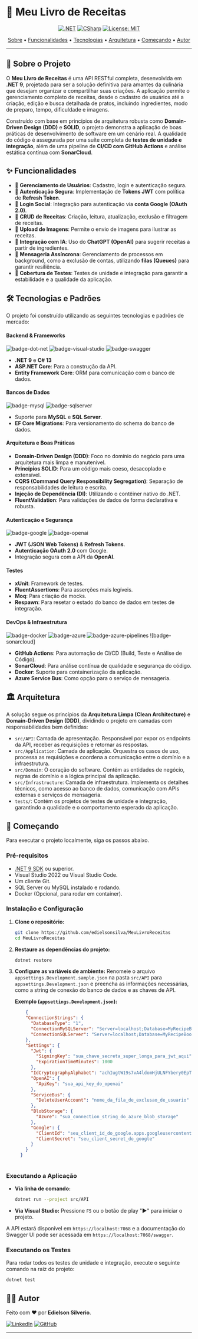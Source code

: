 # 📖 Meu Livro de Receitas

<div align="center">

[![.NET][badge-dot-net]][link-dotnet]
[![CSharp](https://img.shields.io/badge/C%23-13.0-239120?logo=c-sharp&logoColor=white&style=for-the-badge)](https://learn.microsoft.com/pt-br/dotnet/csharp/)
[![License: MIT](https://img.shields.io/badge/License-MIT-yellow.svg?style=for-the-badge)](https://opensource.org/licenses/MIT)


</div>

<p align="center">
  <a href="#🚀-sobre-o-projeto">Sobre</a> •
  <a href="#✨-funcionalidades">Funcionalidades</a> •
  <a href="#🛠️-tecnologias-e-padrões">Tecnologias</a> •
  <a href="#🏛️-arquitetura">Arquitetura</a> •
  <a href="#🏁-começando">Começando</a> •
  <a href="#👨‍💻-autor">Autor</a>
</p>

---

## 🚀 Sobre o Projeto

O **Meu Livro de Receitas** é uma API RESTful completa, desenvolvida em **.NET 9**, projetada para ser a solução definitiva para amantes da culinária que desejam organizar e compartilhar suas criações. A aplicação permite o gerenciamento completo de receitas, desde o cadastro de usuários até a criação, edição e busca detalhada de pratos, incluindo ingredientes, modo de preparo, tempo, dificuldade e imagens.

Construído com base em princípios de arquitetura robusta como **Domain-Driven Design (DDD)** e **SOLID**, o projeto demonstra a aplicação de boas práticas de desenvolvimento de software em um cenário real. A qualidade do código é assegurada por uma suíte completa de **testes de unidade e integração**, além de uma pipeline de **CI/CD com GitHub Actions** e análise estática contínua com **SonarCloud**.

## ✨ Funcionalidades

-   👤 **Gerenciamento de Usuários**: Cadastro, login e autenticação segura.
-   🔐 **Autenticação Segura**: Implementação de **Tokens JWT** com política de **Refresh Token**.
-   🔗 **Login Social**: Integração para autenticação via **conta Google (OAuth 2.0)**.
-   🍲 **CRUD de Receitas**: Criação, leitura, atualização, exclusão e filtragem de receitas.
-   📸 **Upload de Imagens**: Permite o envio de imagens para ilustrar as receitas.
-   🤖 **Integração com IA**: Uso do **ChatGPT (OpenAI)** para sugerir receitas a partir de ingredientes.
-   📩 **Mensageria Assíncrona**: Gerenciamento de processos em background, como a exclusão de contas, utilizando **filas (Queues)** para garantir resiliência.
-   🧪 **Cobertura de Testes**: Testes de unidade e integração para garantir a estabilidade e a qualidade da aplicação.

## 🛠️ Tecnologias e Padrões

O projeto foi construído utilizando as seguintes tecnologias e padrões de mercado:

#### **Backend & Frameworks**

![badge-dot-net] ![badge-visual-studio] ![badge-swagger]

-   **.NET 9** e **C# 13**
-   **ASP.NET Core**: Para a construção da API.
-   **Entity Framework Core**: ORM para comunicação com o banco de dados.

#### **Bancos de Dados**

![badge-mysql] ![badge-sqlserver]

-   Suporte para **MySQL** e **SQL Server**.
-   **EF Core Migrations**: Para versionamento do schema do banco de dados.

#### **Arquitetura e Boas Práticas**

-   **Domain-Driven Design (DDD)**: Foco no domínio do negócio para uma arquitetura mais limpa e manutenível.
-   **Princípios SOLID**: Para um código mais coeso, desacoplado e extensível.
-   **CQRS (Command Query Responsibility Segregation)**: Separação de responsabilidades de leitura e escrita.
-   **Injeção de Dependência (DI)**: Utilizando o contêiner nativo do .NET.
-   **FluentValidation**: Para validações de dados de forma declarativa e robusta.

#### **Autenticação e Segurança**

![badge-google] ![badge-openai]

-   **JWT (JSON Web Tokens)** & **Refresh Tokens**.
-   **Autenticação OAuth 2.0** com Google.
-   Integração segura com a API da **OpenAI**.

#### **Testes**

-   **xUnit**: Framework de testes.
-   **FluentAssertions**: Para asserções mais legíveis.
-   **Moq**: Para criação de mocks.
-   **Respawn**: Para resetar o estado do banco de dados em testes de integração.

#### **DevOps & Infraestrutura**

![badge-docker] ![badge-azure] ![badge-azure-pipelines] ![badge-sonarcloud]

-   **GitHub Actions**: Para automação de CI/CD (Build, Teste e Análise de Código).
-   **SonarCloud**: Para análise contínua de qualidade e segurança do código.
-   **Docker**: Suporte para containerização da aplicação.
-   **Azure Service Bus**: Como opção para o serviço de mensageria.

## 🏛️ Arquitetura

A solução segue os princípios da **Arquitetura Limpa (Clean Architecture)** e **Domain-Driven Design (DDD)**, dividindo o projeto em camadas com responsabilidades bem definidas:

-   `src/API`: Camada de apresentação. Responsável por expor os endpoints da API, receber as requisições e retornar as respostas.
-   `src/Application`: Camada de aplicação. Orquestra os casos de uso, processa as requisições e coordena a comunicação entre o domínio e a infraestrutura.
-   `src/Domain`: O coração do software. Contém as entidades de negócio, regras de domínio e a lógica principal da aplicação.
-   `src/Infrastructure`: Camada de infraestrutura. Implementa os detalhes técnicos, como acesso ao banco de dados, comunicação com APIs externas e serviços de mensageria.
-   `tests/`: Contém os projetos de testes de unidade e integração, garantindo a qualidade e o comportamento esperado da aplicação.

## 🏁 Começando

Para executar o projeto localmente, siga os passos abaixo.

### Pré-requisitos

-   [.NET 9 SDK][link-dotnet] ou superior.
-   Visual Studio 2022 ou Visual Studio Code.
-   Um cliente Git.
-   SQL Server ou MySQL instalado e rodando.
-   Docker (Opcional, para rodar em container).

### Instalação e Configuração

1.  **Clone o repositório:**
    ```sh
    git clone https://github.com/edielsonsilva/MeuLivroReceitas
    cd MeuLivroReceitas
    ```

2.  **Restaure as dependências do projeto:**
    ```sh
    dotnet restore
    ```

3.  **Configure as variáveis de ambiente:**
    Renomeie o arquivo `appsettings.Development.sample.json` na pasta `src/API` para `appsettings.Development.json` e preencha as informações necessárias, como a string de conexão do banco de dados e as chaves de API.

    **Exemplo (`appsettings.Development.json`):**
    ``` json
        {
        "ConnectionStrings": {
          "DatabaseType": "1",
          "ConnectionMySQLServer": "Server=localhost;Database=MyRecipeBookDB;Uid=root;Pwd=sua_senha_mysql;",
          "ConnectionSQLServer": "Server=localhost;Database=MyRecipeBookDB;User Id=sa;Password=sua_senha_sqlserver;TrustServerCertificate=True"
        },
        "Settings": {
          "Jwt": {
            "SigningKey": "sua_chave_secreta_super_longa_para_jwt_aqui",
            "ExpirationTimeMinutes": 1000
          },
          "IdCryptographyAlphabet": "achIugtW19s7vA4ldomHjULNFYbery0EpTMxkBiQ6qJ2SKXZG35Cz8RDfnPOVw",
          "OpenAI": {
            "ApiKey": "sua_api_key_do_openai"
          },
          "ServiceBus": {
            "DeleteUserAccount": "nome_da_fila_de_exclusao_de_usuario"
          },
          "BlobStorage": {
            "Azure": "sua_connection_string_do_azure_blob_storage"
          },
          "Google": {
            "ClientId": "seu_client_id_do_google.apps.googleusercontent.com",
            "ClientSecret": "seu_client_secret_do_google"
          }
        }
      }
 
### Executando a Aplicação

-   **Via linha de comando:**
    ```sh
    dotnet run --project src/API
    ```
-   **Via Visual Studio:**
    Pressione `F5` ou o botão de play "▶️" para iniciar o projeto.

A API estará disponível em `https://localhost:7068` e a documentação do Swagger UI pode ser acessada em `https://localhost:7068/swagger`.

### Executando os Testes

Para rodar todos os testes de unidade e integração, execute o seguinte comando na raiz do projeto:

```sh
dotnet test
```



## 👨‍💻 Autor

Feito com ❤️ por **Edielson Silverio**.

[![LinkedIn](https://img.shields.io/badge/LinkedIn-0A66C2?style=for-the-badge&logo=linkedin&logoColor=white)](https://www.linkedin.com/in/edielson-silverio-b27078b5/)
[![GitHub](https://img.shields.io/badge/GitHub-181717?style=for-the-badge&logo=github&logoColor=white)](https://github.com/edielsonsilva)

---

<!-- Links -->
[link-dotnet]: https://dotnet.microsoft.com/en-us/download/dotnet/9.0


<!-- Badges -->
[badge-sqlserver]: https://img.shields.io/badge/Microsoft%20SQL%20Server-CC2927?logo=microsoftsqlserver&logoColor=fff&style=for-the-badge
[badge-mysql]: https://img.shields.io/badge/MySQL-4479A1?logo=mysql&logoColor=fff&style=for-the-badge
[badge-dot-net]: https://img.shields.io/badge/.NET-9-512BD4?logo=dotnet&logoColor=fff&style=for-the-badge
[badge-visual-studio]: https://img.shields.io/badge/Visual%20Studio-5C2D91?logo=visualstudio&logoColor=fff&style=for-the-badge
[badge-swagger]: https://img.shields.io/badge/Swagger-85EA2D?logo=swagger&logoColor=000&style=for-the-badge
[badge-docker]: https://img.shields.io/badge/Docker-2496ED?logo=docker&logoColor=fff&style=for-the-badge
[badge-azure]: https://img.shields.io/badge/Microsoft%20Azure-0078D4?logo=microsoftazure&logoColor=fff&style=for-the-badge
[badge-azure-pipelines]: https://img.shields.io/badge/Azure%20Pipelines-2560E0?logo=azurepipelines&logoColor=fff&style=for-the-badge
[badge-google]: https://img.shields.io/badge/Google%20OAuth-4285F4?logo=google&logoColor=fff&style=for-the-badge
[badge-openai]: https://img.shields.io/badge/OpenAI-412991?logo=openai&logoColor=fff&style=for-the-badge
[badge-sonarcloud-quality]: https://img.shields.io/sonar/quality_gate/